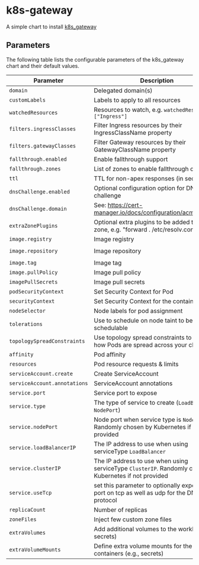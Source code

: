 # k8s-gateway

A simple chart to install [k8s_gateway](https://github.com/k8s-gateway/k8s_gateway)

## Parameters

The following table lists the configurable parameters of the k8s_gateway chart and their default values.

| Parameter                        | Description                                                                               | Default               |
| -------------------------------- | ----------------------------------------------------------------------------------------- | --------------------- |
| `domain`                         | Delegated domain(s)                                                                       |                       |
| `customLabels`                   | Labels to apply to all resources                                                          | `{}`                  |
| `watchedResources`               | Resources to watch, e.g. `watchedResources: ["Ingress"]`                                  | `["Ingress", "Service"]`|
| `filters.ingressClasses`         | Filter Ingress resources by their IngressClassName property                               | `[]`                  |
| `filters.gatewayClasses`         | Filter Gateway resources by their GatewayClassName property                               | `[]`                  |
| `fallthrough.enabled`            | Enable fallthrough support                                                                | `false`               |
| `fallthrough.zones`              | List of zones to enable fallthrough on                                                    | `[]`                  |
| `ttl`                            | TTL for non-apex responses (in seconds)                                                   | `300`                 |
| `dnsChallenge.enabled`           | Optional configuration option for DNS01 challenge                                         | `false`               |
| `dnsChallenge.domain`            | See: <https://cert-manager.io/docs/configuration/acme/dns01/>                             | `dns01.clouddns.com`  |
| `extraZonePlugins`               | Optional extra plugins to be added to the zone, e.g. "forward . /etc/resolv.conf"         | `""`                  |
| `image.registry`                 | Image registry                                                                            | `ghcr.io`             |
| `image.repository`               | Image repository                                                                          | `k8s-gateway/k8s_gateway` |
| `image.tag`                      | Image tag                                                                                 | `latest`              |
| `image.pullPolicy`               | Image pull policy                                                                         | `Always`              |
| `imagePullSecrets`               | Image pull secrets                                                                        | `[]`                  |
| `podSecurityContext`             | Set Security Context for Pod                                                              | `{}`                  |
| `securityContext`                | Set Security Context for the container                                                    | `{}`                  |
| `nodeSelector`                   | Node labels for pod assignment                                                            | `{}`                  |
| `tolerations`                    | Use to schedule on node taint to be not schedulable                                       | `[]`                  |
| `topologySpreadConstraints`      | Use topology spread constraints to control how Pods are spread across your cluster        | `[]`                  |
| `affinity`                       | Pod affinity                                                                              | `{}`                  |
| `resources`                      | Pod resource requests & limits                                                            | `{}`                  |
| `serviceAccount.create`          | Create ServiceAccount                                                                     | `true`                |
| `serviceAccount.annotations`     | ServiceAccount annotations                                                                |                       |
| `service.port`                   | Service port to expose                                                                    | `53`                  |
| `service.type`                   | The type of service to create (`LoadBalancer`, `NodePort`)                                | `LoadBalancer`        |
| `service.nodePort`               | Node port when service type is `NodePort`. Randomly chosen by Kubernetes if not provided  |                       |
| `service.loadBalancerIP`         | The IP address to use when using serviceType `LoadBalancer`                               |                       |
| `service.clusterIP`              | The IP address to use when using serviceType `ClusterIP`. Randomly chosen by Kubernetes if not provided  |        |
| `service.useTcp`                 | set this parameter to optionally expose the port on tcp as well as udp for the DNS protocol  | `false`            |
| `replicaCount`                   | Number of replicas                                                                        | `1`                   |
| `zoneFiles`                      | Inject few custom zone files                                                              | `[]`                  |
| `extraVolumes`    | 	Add additional volumes to the workload (e.g., secrets) | `[]` |
| `extraVolumeMounts`   | Define extra volume mounts for the workload containers (e.g., secrets) | `[]` |